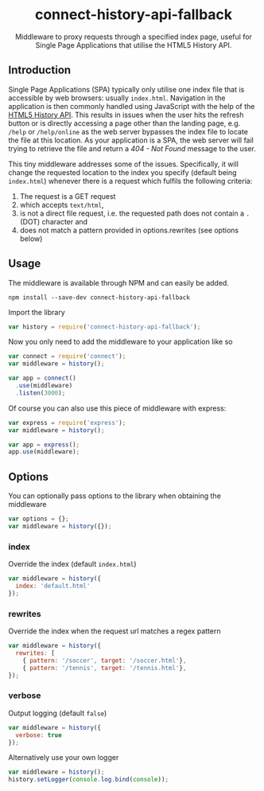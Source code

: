 <h1 align="center">connect-history-api-fallback</h1>
<p align="center">Middleware to proxy requests through a specified index page, useful for Single Page Applications that utilise the HTML5 History API.</p>

## Introduction

Single Page Applications (SPA) typically only utilise one index file that is
accessible by web browsers: usually `index.html`. Navigation in the application
is then commonly handled using JavaScript with the help of the
[HTML5 History API](http://www.w3.org/html/wg/drafts/html/master/single-page.html#the-history-interface).
This results in issues when the user hits the refresh button or is directly
accessing a page other than the landing page, e.g. `/help` or `/help/online`
as the web server bypasses the index file to locate the file at this location. 
As your application is a SPA, the web server will fail trying to retrieve the file and return a *404 - Not Found*
message to the user.

This tiny middleware addresses some of the issues. Specifically, it will change
the requested location to the index you specify (default being `index.html`)
whenever there is a request which fulfils the following criteria:

 1. The request is a GET request
 2. which accepts `text/html`,
 3. is not a direct file request, i.e. the requested path does not contain a
    `.` (DOT) character and
 4. does not match a pattern provided in options.rewrites (see options below)

## Usage

The middleware is available through NPM and can easily be added.

```
npm install --save-dev connect-history-api-fallback
```

Import the library

```javascript
var history = require('connect-history-api-fallback');
```

Now you only need to add the middleware to your application like so

```javascript
var connect = require('connect');
var middleware = history();

var app = connect()
  .use(middleware)
  .listen(3000);
```

Of course you can also use this piece of middleware with express:

```javascript
var express = require('express');
var middleware = history();

var app = express();
app.use(middleware);
```

## Options

You can optionally pass options to the library when obtaining the middleware

```javascript
var options = {};
var middleware = history({});
```

### index

Override the index (default `index.html`)

```javascript
var middleware = history({
  index: 'default.html'
});
```

### rewrites

Override the index when the request url matches a regex pattern

```javascript
var middleware = history({
  rewrites: [
    { pattern: '/soccer', target: '/soccer.html'},
    { pattern: '/tennis', target: '/tennis.html'},
});
```

### verbose

Output logging (default `false`)

```javascript
var middleware = history({
  verbose: true
});
```

Alternatively use your own logger

```javascript
var middleware = history();
history.setLogger(console.log.bind(console));
```
